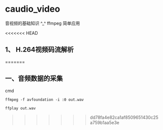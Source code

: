 # caudio_video
音视频的基础知识 ^_^   ffmpeg 简单应用


<<<<<<< HEAD
## 1、  H.264视频码流解析


=======
## 一、音频数据的采集


cmd

```
ffmpeg -f avfoundation -i :0 out.wav

ffplay out.wav
```
>>>>>>> dd78fa4e82ca1af8509651430c25a759b1aa5e3e
